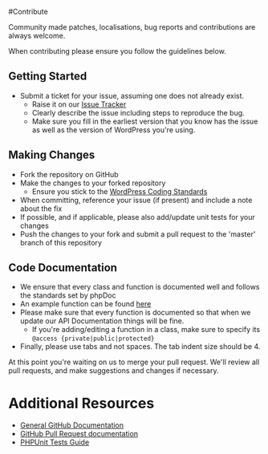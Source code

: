 #Contribute

Community made patches, localisations, bug reports and contributions are always welcome.

When contributing please ensure you follow the guidelines below.

## Getting Started

* Submit a ticket for your issue, assuming one does not already exist.
  * Raise it on our [Issue Tracker](https://github.com/knitkode/knitkode-check/issues)
  * Clearly describe the issue including steps to reproduce the bug.
  * Make sure you fill in the earliest version that you know has the issue as well as the version of WordPress you're using.

## Making Changes

* Fork the repository on GitHub
* Make the changes to your forked repository
  * Ensure you stick to the [WordPress Coding Standards](https://codex.wordpress.org/WordPress_Coding_Standards)
* When committing, reference your issue (if present) and include a note about the fix
* If possible, and if applicable, please also add/update unit tests for your changes
* Push the changes to your fork and submit a pull request to the 'master' branch of this repository

## Code Documentation

* We ensure that every class and function is documented well and follows the standards set by phpDoc
* An example function can be found [here](https://gist.github.com/sunnyratilal/5308969)
* Please make sure that every function is documented so that when we update our API Documentation things will be fine.
	* If you're adding/editing a function in a class, make sure to specify its `@access {private|public|protected}`
* Finally, please use tabs and not spaces. The tab indent size should be 4.

At this point you're waiting on us to merge your pull request. We'll review all pull requests, and make suggestions and changes if necessary.

# Additional Resources
* [General GitHub Documentation](https://help.github.com/)
* [GitHub Pull Request documentation](https://help.github.com/send-pull-requests/)
* [PHPUnit Tests Guide](https://phpunit.de/manual/current/en/writing-tests-for-phpunit.html)

